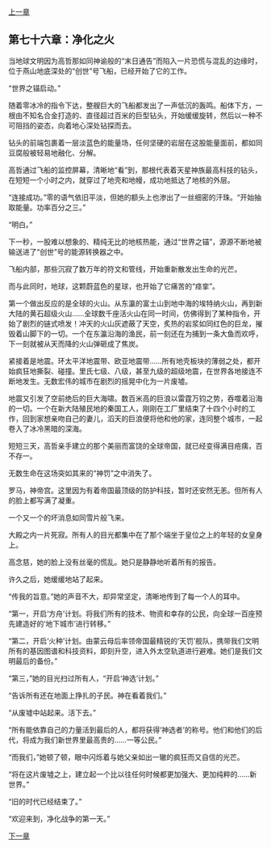 [上一章](75-最后的通告.md)

## 第七十六章：净化之火

当地球文明因为高哲那如同神谕般的“末日通告”而陷入一片恐慌与混乱的边缘时，位于燕山地底深处的“创世”号飞船，已经开始了它的工作。

“世界之锚启动。”

随着零冰冷的指令下达，整艘巨大的飞船都发出了一声低沉的轰鸣。船体下方，一根由不知名合金打造的、直径超过百米的巨型钻头，开始缓缓旋转，然后以一种不可阻挡的姿态，向着地心深处钻探而去。

钻头的前端包裹着一层淡蓝色的能量场，任何坚硬的岩层在这股能量面前，都如同豆腐般被轻易地融化、分解。

高哲通过飞船的监控屏幕，清晰地“看”到，那根代表着天星神族最高科技的钻头，在短短一个小时之内，就穿过了地壳和地幔，成功地抵达了地核的外层。

“连接成功。”零的语气依旧平淡，但她的额头上也渗出了一丝细密的汗珠。“开始抽取能量。功率百分之三。”

“明白。”

下一秒，一股难以想象的、精纯无比的地核热能，通过“世界之锚”，源源不断地被输送进了“创世”号的能源转换器之中。

飞船内部，那些沉寂了数万年的符文和管线，开始重新散发出生命的光芒。

而与此同时，地球，这颗蔚蓝色的星球，也开始了它痛苦的“痉挛”。

第一个做出反应的是全球的火山。从东瀛的富士山到地中海的埃特纳火山，再到新大陆的黄石超级火山……全球数千座活火山在同一时间，仿佛得到了某种指令，开始了剧烈的链式喷发！冲天的火山灰遮蔽了天空，炙热的岩浆如同红色的巨龙，摧毁着山脚下的一切。一个在东瀛沿海的渔民，前一刻还在为捕到一条大鱼而欢呼，下一刻就被从天而降的火山弹砸成了焦炭。

紧接着是地震。环太平洋地震带、欧亚地震带……所有地壳板块的薄弱之处，都开始疯狂地撕裂、碰撞。里氏七级、八级，甚至九级的超级地震，在世界各地接连不断地发生。无数宏伟的城市在剧烈的摇晃中化为一片废墟。

地震又引发了空前绝后的巨大海啸。数百米高的巨浪以雷霆万钧之势，吞噬着沿海的一切。一个在新大陆殖民地的秦国工人，刚刚在工厂里结束了十四个小时的工作，回到家想亲吻自己的妻儿，滔天的巨浪便将他和他的家，连同整个城市，一起卷入了冰冷黑暗的深海。

短短三天，高哲亲手建立的那个美丽而富饶的全球帝国，就已经变得满目疮痍，百不存一。

无数生命在这场突如其来的“神罚”之中消失了。

罗马，神帝宫。这里因为有着帝国最顶级的防护科技，暂时还安然无恙。但所有人的脸上都写满了凝重。

一个又一个的坏消息如同雪片般飞来。

大殿之内一片死寂。所有人的目光都集中在了那个端坐于皇位之上的年轻的女皇身上。

高念慈，她的脸上没有丝毫的慌乱。她只是静静地听着所有的报告。

许久之后，她缓缓地站了起来。

“传我的旨意。”她的声音不大，却异常坚定，清晰地传到了每一个人的耳中。

“第一，开启‘方舟’计划。将我们所有的技术、物资和幸存的公民，向全球一百座预先建造好的‘地下城市’进行转移。”

“第二，开启‘火种’计划。由蒙云母后率领帝国最精锐的‘天罚’舰队，携带我们文明所有的基因图谱和科技资料，即刻升空，进入外太空轨道进行避难。她们是我们文明最后的备份。”

“第三，”她的目光扫过所有人，“开启‘神选’计划。”

“告诉所有还在地面上挣扎的子民。神在看着我们。”

“从废墟中站起来。活下去。”

“所有能依靠自己的力量活到最后的人，都将获得‘神选者’的称号。他们和他们的后代，将成为我们新世界里最高贵的……一等公民。”

“而我们，”她顿了顿，眼中闪烁着与她父亲如出一辙的疯狂而又自信的光芒。

“将在这片废墟之上，建立起一个比以往任何时候都更加强大、更加纯粹的……新世界。”

“旧的时代已经结束了。”

“欢迎来到，净化战争的第一天。”

[下一章](77-废土之上.md)
